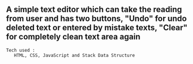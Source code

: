 A simple text editor which can take the reading from user and has two buttons, "Undo" for undo deleted text or entered by mistake texts, "Clear" for completely clean text area again
------------------------------------------------------------------------------

    Tech used :
       HTML, CSS, JavaScript and Stack Data Structure
